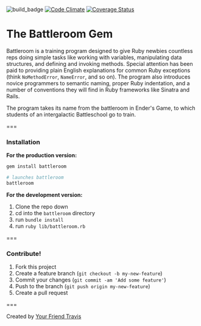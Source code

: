 ![build_badge](https://travis-ci.org/vanderhoop/battleroom.svg?branch=master)
[![Code Climate](https://codeclimate.com/github/vanderhoop/battleroom/badges/gpa.svg)](https://codeclimate.com/github/vanderhoop/battleroom)
[![Coverage Status](https://coveralls.io/repos/vanderhoop/battleroom/badge.png)](https://coveralls.io/r/vanderhoop/battleroom)

# The Battleroom Gem

Battleroom is a training program designed to give Ruby newbies countless reps doing simple tasks like working with variables, manipulating data structures, and defining and invoking methods. Special attention has been paid to providing plain English explanations for common Ruby exceptions (think `NoMethodError`, `NameError`, and so on). The program also introduces novice programmers to semantic naming, proper Ruby indentation, and a number of conventions they will find in Ruby frameworks like Sinatra and Rails.  

The program takes its name from the battleroom in Ender's Game, to which students of an intergalactic Battleschool go to train.

===

### Installation

__For the production version:__

```bash
gem install battleroom

# launches battleroom
battleroom
```

__For the development version:__

1. Clone the repo down
1. cd into the `battleroom` directory
1. run `bundle install`
1. run `ruby lib/battleroom.rb`

===

### Contribute!

1. Fork this project
2. Create a feature branch (`git checkout -b my-new-feature`)
3. Commit your changes (`git commit -am 'Add some feature'`)
4. Push to the branch (`git push origin my-new-feature`)
5. Create a pull request

===

Created by [Your Friend Travis](http://yourfriendtravis.com)

